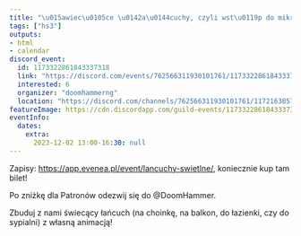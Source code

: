 ```yaml
---
title: "\u015awiec\u0105ce \u0142a\u0144cuchy, czyli wst\u0119p do mikrokontroler\u00f3w i programowalnych LED WS2812B"
tags: ["hs3"]
outputs:
- html
- calendar
discord_event:
  id: 1173322861843337318
  link: "https://discord.com/events/762566311930101761/1173322861843337318"
  interested: 6
  organizer: "doomhammerng"
  location: "https://discord.com/channels/762566311930101761/1172163857402314903"
featureImage: https://cdn.discordapp.com/guild-events/1173322861843337318/0f6290c262f4fb5dd0c2d3ad9e3e4647.png?size=1024
eventInfo:
  dates:
    extra:
      2023-12-02 13:00-16:30: null
---
```

Zapisy: https://app.evenea.pl/event/lancuchy-swietlne/, koniecznie kup tam bilet!

Po zniżkę dla Patronów odezwij się do @DoomHammer.

Zbuduj z nami świecący łańcuch (na choinkę, na balkon, do łazienki, czy do sypialni) z własną animacją!
